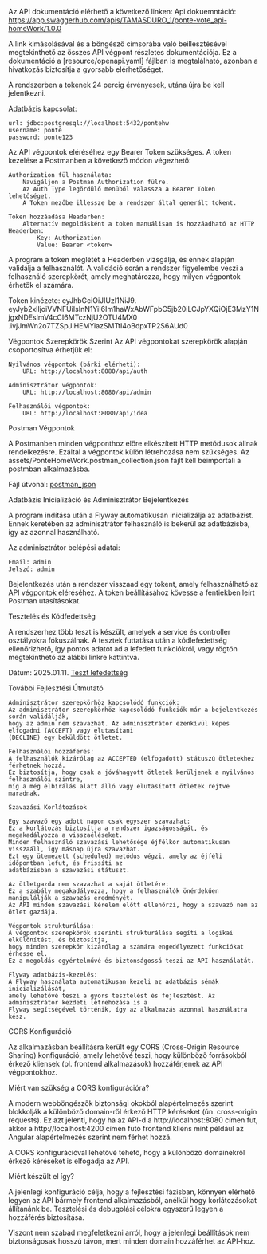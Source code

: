 
Az API dokumentáció elérhető a következő linken:
Api dokuemntáció: https://app.swaggerhub.com/apis/TAMASDURO_1/ponte-vote_api-homeWork/1.0.0

A link kimásolásával és a böngésző címsorába való beillesztésével megtekinthető az összes 
API végpont részletes dokumentációja. 
Ez a dokumentáció a [resource/openapi.yaml] fájlban is megtalálható,
azonban a hivatkozás biztosítja a gyorsabb elérhetőséget.

A rendszerben a tokenek 24 percig érvényesek, utána újra be kell jelentkezni.

Adatbázis kapcsolat:

    url: jdbc:postgresql://localhost:5432/pontehw
    username: ponte
    password: ponte123

Az API végpontok eléréséhez egy Bearer Token szükséges.
A token kezelése a Postmanben a következő módon végezhető:

    Authorization fül használata:
        Navigáljon a Postman Authorization fülre.
        Az Auth Type legördülő menüből válassza a Bearer Token lehetőséget.
        A Token mezőbe illessze be a rendszer által generált tokent.

    Token hozzáadása Headerben:
        Alternatív megoldásként a token manuálisan is hozzáadható az HTTP Headerben:
            Key: Authorization
            Value: Bearer <token>

A program a token meglétét a Headerben vizsgálja, és ennek alapján validálja a felhasználót. 
A validáció során a rendszer figyelembe veszi a felhasználó szerepkörét, amely meghatározza,
hogy milyen végpontok érhetők el számára.


Token kinézete: eyJhbGciOiJIUzI1NiJ9.
eyJyb2xlIjoiVVNFUiIsInN1YiI6Im1haWxAbWFpbC5jb20iLCJpYXQiOjE3MzY1NjgxNDEsImV4cCI6MTczNjU2OTU4MX0
.ivjJmWn2o7TZSpJlHEMYiazSMTtI4oBdpxTP2S6AUd0


Végpontok Szerepkörök Szerint
Az API végpontokat szerepkörök alapján csoportosítva érhetjük el:

    Nyilvános végpontok (bárki elérheti):
        URL: http://localhost:8080/api/auth

    Adminisztrátor végpontok:
        URL: http://localhost:8080/api/admin

    Felhasználói végpontok:
        URL: http://localhost:8080/api/idea


Postman Végpontok

A Postmanben minden végponthoz előre elkészített HTTP metódusok állnak rendelkezésre.
Ezáltal a végpontok külön létrehozása nem szükséges.
Az assets/PonteHomeWork.postman_collection.json fájlt kell beimportáli a postmban alkalmazásba.

Fájl útvonal: [postman_json](assets/PonteHomeWork.postman_collection.json)


Adatbázis Inicializáció és Adminisztrátor Bejelentkezés

A program indítása után a Flyway automatikusan inicializálja az adatbázist. 
Ennek keretében az adminisztrátor felhasználó is bekerül az adatbázisba, így az azonnal használható.

Az adminisztrátor belépési adatai:

    Email: admin
    Jelszó: admin

Bejelentkezés után a rendszer visszaad egy tokent, amely felhasználható az API végpontok eléréséhez.
A token beállításához kövesse a fentiekben leírt Postman utasításokat.


Tesztelés és Kódfedettség

A rendszerhez több teszt is készült, amelyek a service és controller osztályokra fókuszálnak.
A tesztek futtatása után a kódlefedettség ellenőrizhető, így pontos adatot ad a lefedett funkciókról,
vagy rögtön megtekinthető az alábbi linkre kattintva.

 Dátum: 2025.01.11. [Teszt lefedettség](assets/TestCoverage.png) 


További Fejlesztési Útmutató

    Adminisztrátor szerepkörhöz kapcsolódó funkciók:
    Az adminisztrátor szerepkörhöz kapcsolódó funkciók már a bejelentkezés során validálják,
    hogy az admin nem szavazhat. Az adminisztrátor ezenkívül képes elfogadni (ACCEPT) vagy elutasítani 
    (DECLINE) egy beküldött ötletet.

    Felhasználói hozzáférés:
    A felhasználók kizárólag az ACCEPTED (elfogadott) státuszú ötletekhez férhetnek hozzá. 
    Ez biztosítja, hogy csak a jóváhagyott ötletek kerüljenek a nyilvános felhasználói szintre, 
    míg a még elbírálás alatt álló vagy elutasított ötletek rejtve maradnak.

    Szavazási Korlátozások

    Egy szavazó egy adott napon csak egyszer szavazhat:
    Ez a korlátozás biztosítja a rendszer igazságosságát, és megakadályozza a visszaéléseket. 
    Minden felhasználó szavazási lehetősége éjfélkor automatikusan visszaáll, így másnap újra szavazhat. 
    Ezt egy ütemezett (scheduled) metódus végzi, amely az éjféli időpontban lefut, és frissíti az 
    adatbázisban a szavazási státuszt.

    Az ötletgazda nem szavazhat a saját ötletére:
    Ez a szabály megakadályozza, hogy a felhasználók önérdekűen manipulálják a szavazás eredményét.
    Az API minden szavazási kérelem előtt ellenőrzi, hogy a szavazó nem az ötlet gazdája.

    Végpontok strukturálása:
    A végpontok szerepkörök szerinti strukturálása segíti a logikai elkülönítést, és biztosítja,
    hogy minden szerepkör kizárólag a számára engedélyezett funkciókat érhesse el. 
    Ez a megoldás egyértelművé és biztonságossá teszi az API használatát.

    Flyway adatbázis-kezelés:
    A Flyway használata automatikusan kezeli az adatbázis sémák inicializálását, 
    amely lehetővé teszi a gyors tesztelést és fejlesztést. Az adminisztrátor kezdeti létrehozása is a 
    Flyway segítségével történik, így az alkalmazás azonnal használatra kész.

CORS Konfiguráció

Az alkalmazásban beállításra került egy CORS (Cross-Origin Resource Sharing) konfiguráció,
amely lehetővé teszi, hogy különböző forrásokból érkező kliensek (pl. frontend alkalmazások)
hozzáférjenek az API végpontokhoz.

Miért van szükség a CORS konfigurációra?

A modern webböngészők biztonsági okokból alapértelmezés szerint blokkolják a különböző domain-ről
érkező HTTP kéréseket (ún. cross-origin requests). Ez azt jelenti, hogy ha az API-d a 
http://localhost:8080 címen fut, akkor a http://localhost:4200 címen futó frontend kliens mint például
az Angular alapértelmezés szerint nem férhet hozzá.

A CORS konfigurációval lehetővé tehető, hogy a különböző domainekről érkező kéréseket is elfogadja az API.

Miért készült el így?

A jelenlegi konfiguráció célja, hogy a fejlesztési fázisban,
könnyen elérhető legyen az API bármely frontend alkalmazásból, anélkül hogy korlátozásokat állítanánk be. 
Tesztelési és debugolási célokra egyszerű legyen a hozzáférés biztosítása.

Viszont nem szabad megfeletkezni arról, hogy a jelenlegi beállítások nem biztonságosak hosszú távon,
mert minden domain hozzáférhet az API-hoz.


